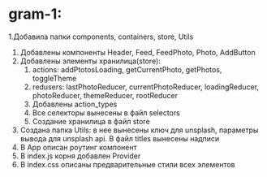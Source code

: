 # gram-1:

1.Добавила папки components, containers, store, Utils

1. Добавлены компоненты Header, Feed, FeedPhoto, Photo, AddButton
1. Добавлены элементы хранилица(store):
   1. actions: addPtotosLoading, getCurrentPhoto, getPhotos, toggleTheme
   1. redusers: lastPhotoReducer, currentPhotoReducer, loadingReducer, photoReducer, themeReducer, rootReducer
   1. Добавлены action_types
   1. Все селекторы вынесены в файл selectors
   1. Создание хранилица в файл store
1. Создана папка Utils: в нее вынесены ключ для unsplash, параметры вывода для unsplash api. В файл titles вынесены надписи
1. В App описан роутинг компонент
1. В index.js корня добавлен Provider
1. В index.css описаны предварительные стили всех элементов
